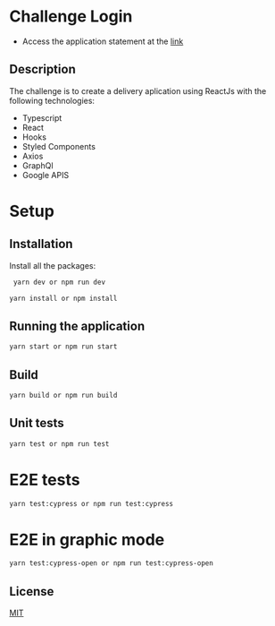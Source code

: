 # Challenge Login

- Access the application statement at the [link](https://delivery-challenge.netlify.app/)

## Description

The challenge is to create a delivery aplication using ReactJs with the following technologies:

- Typescript
- React
- Hooks
- Styled Components
- Axios
- GraphQl
- Google APIS

# Setup

## Installation

Install all the packages:

```bash
 yarn dev or npm run dev
```

```bash
yarn install or npm install
```

## Running the application

```bash
yarn start or npm run start
```

## Build

```bash
yarn build or npm run build
```

## Unit tests

```bash
yarn test or npm run test
```

# E2E tests

```bash
yarn test:cypress or npm run test:cypress
```

# E2E in graphic mode

```bash
yarn test:cypress-open or npm run test:cypress-open
```

## License

[MIT](https://choosealicense.com/licenses/mit/)
